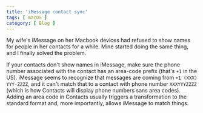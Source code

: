 ```yaml
---
title: 'iMessage contact sync'
tags: [ macOS ]
category: [ Blog ]
---
```


My wife's iMessage on her Macbook devices had refused to show names for people
in her contacts for a while. Mine started doing the same thing, and I finally
solved the problem.

If your contacts don't show names in iMessage, make sure the phone number
associated with the contact has an area-code prefix (that's `+1` in the US).
iMessage seems to recognize that messages are coming from `+1 (XXX) YYY-ZZZZ`,
and it can't match that to a contact with phone number `XXXYYYZZZZ` (which is
how Contacts will display phone numbers sans area codes). Adding an area code
in Contacts usually triggers a transformation to the standard format and, more
importantly, allows iMessage to match things.
